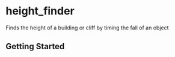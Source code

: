 # height_finder

Finds the height of a building or cliff by timing the fall of an object

## Getting Started

